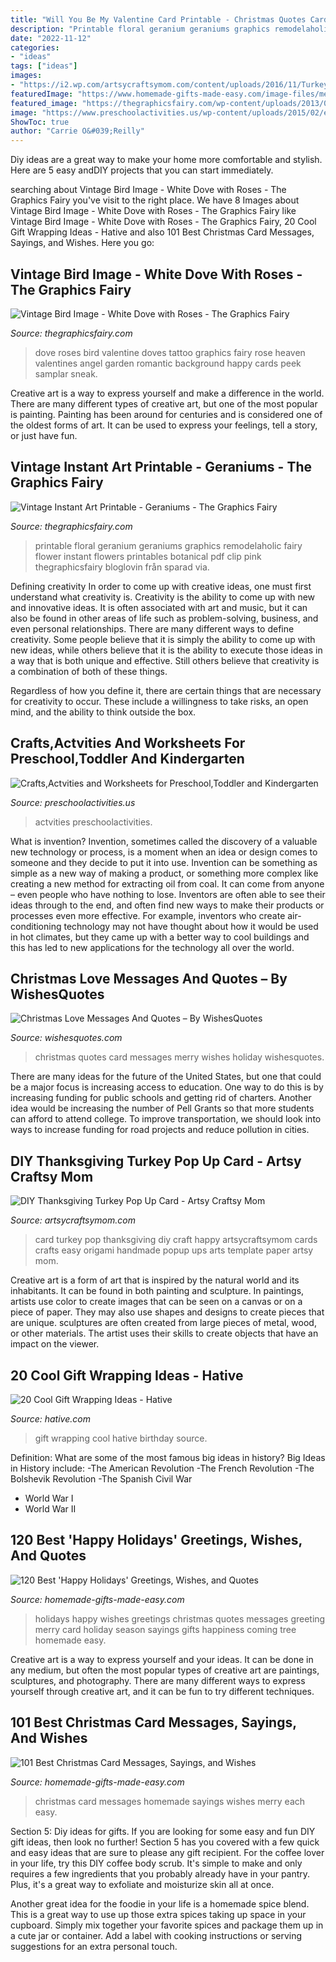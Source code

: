 ```yaml
---
title: "Will You Be My Valentine Card Printable - Christmas Quotes Card Messages Merry Wishes Holiday Wishesquotes"
description: "Printable floral geranium geraniums graphics remodelaholic fairy flower instant flowers printables botanical pdf clip pink thegraphicsfairy bloglovin från sparad via"
date: "2022-11-12"
categories:
- "ideas"
tags: ["ideas"]
images:
- "https://i2.wp.com/artsycraftsymom.com/content/uploads/2016/11/Turkey-popup-card-12.jpg?fit=680%2C971&amp;ssl=1"
featuredImage: "https://www.homemade-gifts-made-easy.com/image-files/merry-christmas-images-happy-holidays-4-600x900.jpg"
featured_image: "https://thegraphicsfairy.com/wp-content/uploads/2013/05/Dove-Roses-Image-GraphicsFairy1.jpg"
image: "https://www.preschoolactivities.us/wp-content/uploads/2015/02/easter-bunny-card-craft.jpg"
ShowToc: true
author: "Carrie O&#039;Reilly"
---
```



Diy ideas are a great way to make your home more comfortable and stylish. Here are 5 easy andDIY projects that you can start immediately.

	

		
searching about Vintage Bird Image - White Dove with Roses - The Graphics Fairy you've visit to the right place. We have 8 Images about Vintage Bird Image - White Dove with Roses - The Graphics Fairy like Vintage Bird Image - White Dove with Roses - The Graphics Fairy, 20 Cool Gift Wrapping Ideas - Hative and also 101 Best Christmas Card Messages, Sayings, and Wishes. Here you go:
		
    
## Vintage Bird Image - White Dove With Roses - The Graphics Fairy

<img loading=lazy src="https://thegraphicsfairy.com/wp-content/uploads/2013/05/Dove-Roses-Image-GraphicsFairy1.jpg" onerror="this.onerror=null;this.src='https://tse4.mm.bing.net/th?id=OIP.EtlfHMIVl6COdKg1UEQC9AHaFf&amp;pid=15.1';" alt="Vintage Bird Image - White Dove with Roses - The Graphics Fairy">

_Source: thegraphicsfairy.com_

>dove roses bird valentine doves tattoo graphics fairy rose heaven valentines angel garden romantic background happy cards peek samplar sneak. 

	

Creative art is a way to express yourself and make a difference in the world. There are many different types of creative art, but one of the most popular is painting. Painting has been around for centuries and is considered one of the oldest forms of art. It can be used to express your feelings, tell a story, or just have fun.

    
## Vintage Instant Art Printable - Geraniums - The Graphics Fairy

<img loading=lazy src="https://thegraphicsfairy.com/wp-content/uploads/blogger/-rpSE6daU4ig/Tkm7SFIijTI/AAAAAAAANws/U9He3--yZxw/s1600/geraniums+vintage+image+graphicsfairy006bsm.jpg" onerror="this.onerror=null;this.src='https://tse2.mm.bing.net/th?id=OIP.Js0YJYlZgEVgmE9VHoSYZAHaKg&amp;pid=15.1';" alt="Vintage Instant Art Printable - Geraniums - The Graphics Fairy">

_Source: thegraphicsfairy.com_

>printable floral geranium geraniums graphics remodelaholic fairy flower instant flowers printables botanical pdf clip pink thegraphicsfairy bloglovin från sparad via. 

	

Defining creativity
In order to come up with creative ideas, one must first understand what creativity is. Creativity is the ability to come up with new and innovative ideas. It is often associated with art and music, but it can also be found in other areas of life such as problem-solving, business, and even personal relationships.
There are many different ways to define creativity. Some people believe that it is simply the ability to come up with new ideas, while others believe that it is the ability to execute those ideas in a way that is both unique and effective. Still others believe that creativity is a combination of both of these things.

Regardless of how you define it, there are certain things that are necessary for creativity to occur. These include a willingness to take risks, an open mind, and the ability to think outside the box.

    
## Crafts,Actvities And Worksheets For Preschool,Toddler And Kindergarten

<img loading=lazy src="https://www.preschoolactivities.us/wp-content/uploads/2015/02/easter-bunny-card-craft.jpg" onerror="this.onerror=null;this.src='https://tse1.mm.bing.net/th?id=OIP.hwuIbjGQVc8bLNsksfiXAgHaJ3&amp;pid=15.1';" alt="Crafts,Actvities and Worksheets for Preschool,Toddler and Kindergarten">

_Source: preschoolactivities.us_

>actvities preschoolactivities. 

	

What is invention?
Invention, sometimes called the discovery of a valuable new technology or process, is a moment when an idea or design comes to someone and they decide to put it into use. Invention can be something as simple as a new way of making a product, or something more complex like creating a new method for extracting oil from coal. It can come from anyone – even people who have nothing to lose. Inventors are often able to see their ideas through to the end, and often find new ways to make their products or processes even more effective. For example, inventors who create air-conditioning technology may not have thought about how it would be used in hot climates, but they came up with a better way to cool buildings and this has led to new applications for the technology all over the world.

    
## Christmas Love Messages And Quotes – By WishesQuotes

<img loading=lazy src="https://www.wishesquotes.com/wp-content/uploads/2016/12/Christmas-Love-Card.jpg" onerror="this.onerror=null;this.src='https://tse1.mm.bing.net/th?id=OIP.JCRFSAD-3LxtVvi1RYASRQHaI4&amp;pid=15.1';" alt="Christmas Love Messages And Quotes – By WishesQuotes">

_Source: wishesquotes.com_

>christmas quotes card messages merry wishes holiday wishesquotes. 

	

There are many ideas for the future of the United States, but one that could be a major focus is increasing access to education. One way to do this is by increasing funding for public schools and getting rid of charters. Another idea would be increasing the number of Pell Grants so that more students can afford to attend college. To improve transportation, we should look into ways to increase funding for road projects and reduce pollution in cities.

    
## DIY Thanksgiving Turkey Pop Up Card - Artsy Craftsy Mom

<img loading=lazy src="https://i2.wp.com/artsycraftsymom.com/content/uploads/2016/11/Turkey-popup-card-12.jpg?fit=680%2C971&amp;ssl=1" onerror="this.onerror=null;this.src='https://tse1.mm.bing.net/th?id=OIP.uVcbOdoKpV0Y_G_1wlxwNwHaKk&amp;pid=15.1';" alt="DIY Thanksgiving Turkey Pop Up Card - Artsy Craftsy Mom">

_Source: artsycraftsymom.com_

>card turkey pop thanksgiving diy craft happy artsycraftsymom cards crafts easy origami handmade popup ups arts template paper artsy mom. 

	

Creative art is a form of art that is inspired by the natural world and its inhabitants. It can be found in both painting and sculpture. In paintings, artists use color to create images that can be seen on a canvas or on a piece of paper. They may also use shapes and designs to create pieces that are unique. sculptures are often created from large pieces of metal, wood, or other materials. The artist uses their skills to create objects that have an impact on the viewer.

    
## 20 Cool Gift Wrapping Ideas - Hative

<img loading=lazy src="https://hative.com/wp-content/uploads/2014/10/gift-wrapping-ideas/2-cool-gift-wrapping-ideas.jpg" onerror="this.onerror=null;this.src='https://tse4.mm.bing.net/th?id=OIP.iX8UAdzo3q4mvijwzBCFEwHaKX&amp;pid=15.1';" alt="20 Cool Gift Wrapping Ideas - Hative">

_Source: hative.com_

>gift wrapping cool hative birthday source. 

	

Definition: What are some of the most famous big ideas in history?
Big Ideas in History include: 
-The American Revolution 
-The French Revolution 
-The Bolshevik Revolution 
-The Spanish Civil War 
- World War I 
- World War II

    
## 120 Best &#039;Happy Holidays&#039; Greetings, Wishes, And Quotes

<img loading=lazy src="https://www.homemade-gifts-made-easy.com/image-files/merry-christmas-images-happy-holidays-4-600x900.jpg" onerror="this.onerror=null;this.src='https://tse4.mm.bing.net/th?id=OIP.tGkWB2quHaXPIZnjbrPJsgHaLH&amp;pid=15.1';" alt="120 Best &#039;Happy Holidays&#039; Greetings, Wishes, and Quotes">

_Source: homemade-gifts-made-easy.com_

>holidays happy wishes greetings christmas quotes messages greeting merry card holiday season sayings gifts happiness coming tree homemade easy. 

	

Creative art is a way to express yourself and your ideas. It can be done in any medium, but often the most popular types of creative art are paintings, sculptures, and photography. There are many different ways to express yourself through creative art, and it can be fun to try different techniques.

    
## 101 Best Christmas Card Messages, Sayings, And Wishes

<img loading=lazy src="https://www.homemade-gifts-made-easy.com/image-files/merry-christmas-images-misc-wrapped-up-in-each-other-600x900.jpg" onerror="this.onerror=null;this.src='https://tse3.mm.bing.net/th?id=OIP.DIzMG2xDPh1Fn-Lfg7Az7wHaLH&amp;pid=15.1';" alt="101 Best Christmas Card Messages, Sayings, and Wishes">

_Source: homemade-gifts-made-easy.com_

>christmas card messages homemade sayings wishes merry each easy. 

	

Section 5: Diy ideas for gifts.
If you are looking for some easy and fun DIY gift ideas, then look no further! Section 5 has you covered with a few quick and easy ideas that are sure to please any gift recipient.
For the coffee lover in your life, try this DIY coffee body scrub. It's simple to make and only requires a few ingredients that you probably already have in your pantry. Plus, it's a great way to exfoliate and moisturize skin all at once.

Another great idea for the foodie in your life is a homemade spice blend. This is a great way to use up those extra spices taking up space in your cupboard. Simply mix together your favorite spices and package them up in a cute jar or container. Add a label with cooking instructions or serving suggestions for an extra personal touch.

